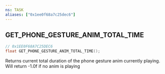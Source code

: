```yaml
---
ns: TASK
aliases: ["0x1ee0f68a7c25dec6"]
---
```

## GET_PHONE_GESTURE_ANIM_TOTAL_TIME

```c
// 0x1EE0F68A7C25DEC6
float GET_PHONE_GESTURE_ANIM_TOTAL_TIME();
```

Returns current total duration of the phone gesture anim currently playing. Will return -1.0f if no anim is playing

